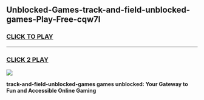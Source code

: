 
## Unblocked-Games-track-and-field-unblocked-games-Play-Free-cqw7l
<h3>
<a href="https://premium76.site?title=track-and-field-unblocked-games&ref=23A">CLICK TO PLAY</a></h3>
<hr>

<h3>
<a href="https://premium76.site?title=track-and-field-unblocked-games&ref=23A">CLICK 2 PLAY</a>
  
</h3>

<a href="https://premium76.site?title=track-and-field-unblocked-games&ref=23A"><img src="https://clearcache.store/games.png"></a>


**track-and-field-unblocked-games games unblocked: Your Gateway to Fun and Accessible Online Gaming**
